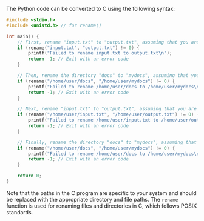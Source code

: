 The Python code can be converted to C using the following syntax:

```c
#include <stdio.h>
#include <unistd.h> // for rename()

int main() {
    // First, rename "input.txt" to "output.txt", assuming that you are currently in the current working directory
    if (rename("input.txt", "output.txt") != 0) {
        printf("Failed to rename input.txt to output.txt\n");
        return -1; // Exit with an error code
    }

    // Then, rename the directory "docs" to "mydocs", assuming that you are currently in the filesystem root
    if (rename("/home/user/docs", "/home/user/mydocs") != 0) {
        printf("Failed to rename /home/user/docs to /home/user/mydocs\n");
        return -1; // Exit with an error code
    }

    // Next, rename "input.txt" to "output.txt", assuming that you are currently in the filesystem root
    if (rename("/home/user/input.txt", "/home/user/output.txt") != 0) {
        printf("Failed to rename /home/user/input.txt to /home/user/output.txt\n");
        return -1; // Exit with an error code
    }

    // Finally, rename the directory "docs" to "mydocs", assuming that you are currently in the filesystem root
    if (rename("/home/user/docs", "/home/user/mydocs") != 0) {
        printf("Failed to rename /home/user/docs to /home/user/mydocs\n");
        return -1; // Exit with an error code
    }

    return 0;
}
```

Note that the paths in the C program are specific to your system and should be replaced with the appropriate directory and file paths. The `rename` function is used for renaming files and directories in C, which follows POSIX standards.

